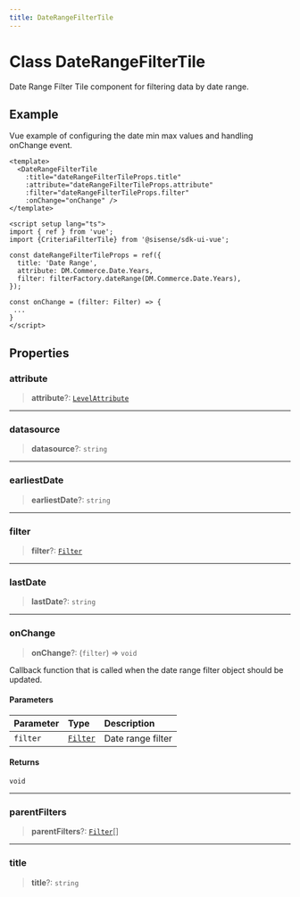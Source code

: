 ```yaml
---
title: DateRangeFilterTile
---
```


# Class DateRangeFilterTile

Date Range Filter Tile component for filtering data by date range.

## Example

Vue example of configuring the date min max values and handling onChange event.
```vue
<template>
  <DateRangeFilterTile
    :title="dateRangeFilterTileProps.title"
    :attribute="dateRangeFilterTileProps.attribute"
    :filter="dateRangeFilterTileProps.filter"
    :onChange="onChange" />
</template>

<script setup lang="ts">
import { ref } from 'vue';
import {CriteriaFilterTile} from '@sisense/sdk-ui-vue';

const dateRangeFilterTileProps = ref({
  title: 'Date Range',
  attribute: DM.Commerce.Date.Years,
  filter: filterFactory.dateRange(DM.Commerce.Date.Years),
});

const onChange = (filter: Filter) => {
 ...
}
</script>
```

## Properties

### attribute

> **attribute**?: [`LevelAttribute`](../../sdk-data/interfaces/interface.LevelAttribute.md)

***

### datasource

> **datasource**?: `string`

***

### earliestDate

> **earliestDate**?: `string`

***

### filter

> **filter**?: [`Filter`](../../sdk-data/interfaces/interface.Filter.md)

***

### lastDate

> **lastDate**?: `string`

***

### onChange

> **onChange**?: (`filter`) => `void`

Callback function that is called when the date range filter object should be updated.

#### Parameters

| Parameter | Type | Description |
| :------ | :------ | :------ |
| `filter` | [`Filter`](../../sdk-data/interfaces/interface.Filter.md) | Date range filter |

#### Returns

`void`

***

### parentFilters

> **parentFilters**?: [`Filter`](../../sdk-data/interfaces/interface.Filter.md)[]

***

### title

> **title**?: `string`
